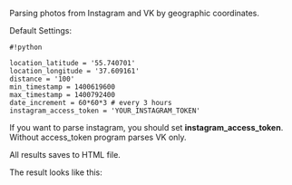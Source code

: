 Parsing photos from Instagram and VK by geographic coordinates.

Default Settings:

```
#!python

location_latitude = '55.740701' 
location_longitude = '37.609161'
distance = '100'
min_timestamp = 1400619600
max_timestamp = 1400792400
date_increment = 60*60*3 # every 3 hours
instagram_access_token = 'YOUR_INSTAGRAM_TOKEN'
```

If you want to parse instagram, you should set **instagram_access_token**. Without access_token program parses VK only.

All results saves to HTML file.

The result looks like this:


